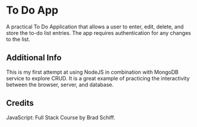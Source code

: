 # To Do App
A practical To Do Application that allows a user to enter, edit, delete, and store the to-do list entries. The app requires authentication for any changes to the list.


## Additional Info
This is my first attempt at using NodeJS in combination with MongoDB service to explore CRUD. It is a great example of practicing the interactivity between the browser, server, and database.

## Credits
JavaScript: Full Stack Course by Brad Schiff.
